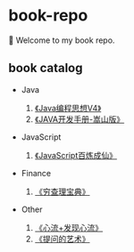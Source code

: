 # book-repo

 :wave: Welcome to my book repo.

## book catalog

- Java
  
  1. [《Java编程思想V4》](https://github.com/rainofsilence/book-repository/blob/master/Program/Java/Java编程思想V4.pdf)
  2. [《JAVA开发手册-嵩山版》](https://github.com/rainofsilence/book-repository/blob/master/Program/Java/JAVA开发手册-嵩山版.pdf)

- JavaScript

  1. [《JavaScript百炼成仙》](https://github.com/rainofsilence/book-repository/blob/master/Program/JavaScript/JavaScript百炼成仙.epub)

- Finance

  1. [《穷查理宝典》](https://github.com/rainofsilence/book-repository/blob/master/Finance/穷查理宝典.epub)

- Other

  1. [《心流+发现心流》](https://github.com/rainofsilence/book-repository/blob/master/Other/心流+发现心流.epub)
  2. [《提问的艺术》](https://github.com/rainofsilence/book-repository/blob/master/Other/提问的艺术.epub)
